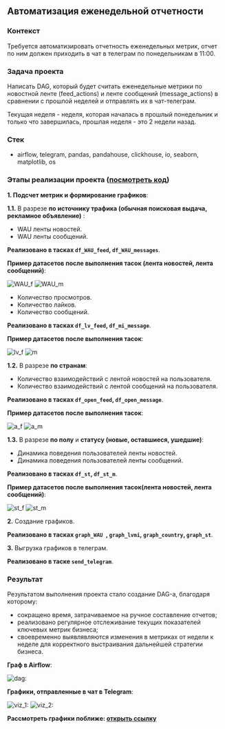 ## Автоматизация еженедельной отчетности

### Контекст
Требуется автоматизировать отчетность еженедельных метрик, отчет по ним должен приходить в чат в телеграм по понедельникам в 11:00.

### Задача проекта
Написать DAG, который будет считать еженедельные метрики по новостной ленте (feed_actions) и ленте сообщений (message_actions) в сравнении с прошлой неделей и отправлять их в чат-телеграм.

Текущая неделя - неделя, которая началась в прошлый понедельник и только что завершилась, прошлая неделя - это 2 недели назад.

### Cтек
 - airflow, telegram, pandas, pandahouse, clickhouse, io, seaborn, matplotlib, os

### Этапы реализации проекта ([посмотреть код](https://github.com/Kateri-Che/weekly-reports-telegram/blob/main/dag_telegram_report.py))

**1. Подсчет метрик и формирование графиков**:

**1.1.** В разрезе **по источнику трафика (обычная поисковая выдача, рекламное объявление)** :
- WAU ленты новостей.
- WAU ленты сообщений.

**Реализовано в тасках `df_WAU_feed`, `df_WAU_messages`**.

**Пример датасетов после выполнения тасок (лента новостей, лента сообщений)**:

![WAU_f](https://github.com/Kateri-Che/weekly-reports-telegram/blob/main/screenshots/WAU_feed.png)    ![WAU_m](https://github.com/Kateri-Che/weekly-reports-telegram/blob/main/screenshots/WAU_messages.png)

-	Количество просмотров.
-	Количество лайков.
-	Количество сообщений.

**Реализовано в тасках `df_lv_feed`, `df_mi_message`**.

**Пример датасетов после выполнения тасок**:

![lv_f](https://github.com/Kateri-Che/weekly-reports-telegram/blob/main/screenshots/likes_views.png) ![m](https://github.com/Kateri-Che/weekly-reports-telegram/blob/main/screenshots/messages.png)

**1.2.** В разрезе **по странам**:
- Количество взаимодействий с лентой новостей на пользователя. 
- Количество взаимодействий с лентой сообщений на пользователя.
  
**Реализовано в тасках `df_open_feed`, `df_open_message`**.
  
**Пример датасетов после выполнения тасок**:

![a_f](https://github.com/Kateri-Che/weekly-reports-telegram/blob/main/screenshots/actions_feed.png) ![a_m](https://github.com/Kateri-Che/weekly-reports-telegram/blob/main/screenshots/actions_messages.png)

**1.3.** В разрезе **по полу** и **статусу (новые, оставшиеся, ушедшие)**:
- Динамика поведения пользователей ленты новостей.
- Динамика поведения пользователей ленты сообщений.  

**Реализовано в тасках `df_st`, `df_st_m`**.

**Пример датасетов после выполнения тасок(лента новостей, лента сообщений)**:

![st_f](https://github.com/Kateri-Che/weekly-reports-telegram/blob/main/screenshots/gender_status_feed.png) ![st_m](https://github.com/Kateri-Che/weekly-reports-telegram/blob/main/screenshots/gender_status_messages.png)

**2.** Создание графиков.

**Реализовано в тасках `graph_WAU `, `graph_lvmi`, `graph_country`, `graph_st`**.

**3.** Выгрузка графиков в телеграм.

**Реализовано в таске `send_telegram`**.

### Результат
Результатом выполнения проекта стало создание DAG-а, благодаря которому:
 - сокращено время, затрачиваемое на ручное составление отчетов;
 - реализовано регулярное отслеживание текущих показателей ключевых метрик бизнеса;
 - своевременно выявлявляются изменения в метриках от недели к неделе для корректного выстраивания дальнейшей стратегии бизнеса.

**Граф в Airflow**:

![dag:](https://github.com/Kateri-Che/weekly-reports-telegram/blob/main/screenshots/telegram_report_dag.png)

**Графики, отправленные в чат в Telegram**:

![viz_1:](https://github.com/Kateri-Che/weekly-reports-telegram/blob/main/screenshots/screen_1.jpg)  ![viz_2:](https://github.com/Kateri-Che/weekly-reports-telegram/blob/main/screenshots/screen_2.jpg)

**Рассмотреть графики поближе: [открыть ссылку](https://drive.google.com/drive/folders/1a_bX1HS6_3_ffbbwRxv3E6YKDc1XEJBD?usp=sharing)**
